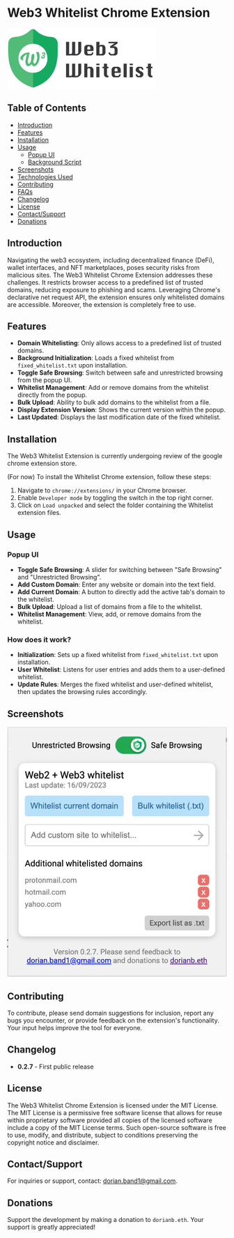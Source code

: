 # Web3 Whitelist Chrome Extension

<img src="logo.png" width="342" height="138">

## Table of Contents

- [Introduction](#introduction)
- [Features](#features)
- [Installation](#installation)
- [Usage](#usage)
  - [Popup UI](#popup-ui)
  - [Background Script](#background-script)
- [Screenshots](#screenshots)
- [Technologies Used](#technologies-used)
- [Contributing](#contributing)
- [FAQs](#faqs)
- [Changelog](#changelog)
- [License](#license)
- [Contact/Support](#contactsupport)
- [Donations](#donations)

## Introduction

Navigating the web3 ecosystem, including decentralized finance (DeFi), wallet interfaces, and NFT marketplaces, poses security risks from malicious sites. The Web3 Whitelist Chrome Extension addresses these challenges. It restricts browser access to a predefined list of trusted domains, reducing exposure to phishing and scams. Leveraging Chrome's declarative net request API, the extension ensures only whitelisted domains are accessible. Moreover, the extension is completely free to use.

## Features

- **Domain Whitelisting**: Only allows access to a predefined list of trusted domains.
- **Background Initialization**: Loads a fixed whitelist from `fixed_whitelist.txt` upon installation.
- **Toggle Safe Browsing**: Switch between safe and unrestricted browsing from the popup UI.
- **Whitelist Management**: Add or remove domains from the whitelist directly from the popup.
- **Bulk Upload**: Ability to bulk add domains to the whitelist from a file.
- **Display Extension Version**: Shows the current version within the popup.
- **Last Updated**: Displays the last modification date of the fixed whitelist.

## Installation

The Web3 Whitelist Extension is currently undergoing review of the google chrome extension store. 

(For now) To install the Whitelist Chrome extension, follow these steps:

1. Navigate to `chrome://extensions/` in your Chrome browser.
2. Enable `Developer mode` by toggling the switch in the top right corner.
3. Click on `Load unpacked` and select the folder containing the Whitelist extension files.

## Usage

### Popup UI

- **Toggle Safe Browsing**: A slider for switching between "Safe Browsing" and "Unrestricted Browsing".
- **Add Custom Domain**: Enter any website or domain into the text field.
- **Add Current Domain**: A button to directly add the active tab's domain to the whitelist.
- **Bulk Upload**: Upload a list of domains from a file to the whitelist.
- **Whitelist Management**: View, add, or remove domains from the whitelist.

### How does it work?

- **Initialization**: Sets up a fixed whitelist from `fixed_whitelist.txt` upon installation.
- **User Whitelist**: Listens for user entries and adds them to a user-defined whitelist.
- **Update Rules**: Merges the fixed whitelist and user-defined whitelist, then updates the browsing rules accordingly.

## Screenshots

<img src="screenshot1.png" size="20%">

## Contributing

To contribute, please send domain suggestions for inclusion, report any bugs you encounter, or provide feedback on the extension's functionality. Your input helps improve the tool for everyone.

## Changelog

- **0.2.7** - First public release

## License

The Web3 Whitelist Chrome Extension is licensed under the MIT License. The MIT License is a permissive free software license that allows for reuse within proprietary software provided all copies of the licensed software include a copy of the MIT License terms. Such open-source software is free to use, modify, and distribute, subject to conditions preserving the copyright notice and disclaimer.

## Contact/Support

For inquiries or support, contact: [dorian.band1@gmail.com](mailto:dorian.band1@gmail.com).

## Donations

Support the development by making a donation to `dorianb.eth`. Your support is greatly appreciated!

